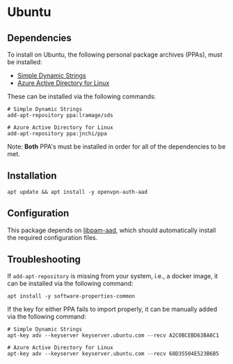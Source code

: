 # Ubuntu

## Dependencies

To install on Ubuntu, the following personal package archives (PPAs),
must be installed:

- [Simple Dynamic Strings][sds-ppa]
- [Azure Active Directory for Linux][jnchi-ppa]

These can be installed via the following commands:

```terminal
# Simple Dynamic Strings
add-apt-repository ppa:lramage/sds

# Azure Active Directory for Linux
add-apt-repository ppa:jnchi/ppa
```
Note: __Both__ PPA's must be installed in order for all of the dependencies to be met.

## Installation

```terminal
apt update && apt install -y openvpn-auth-aad
```

## Configuration

This package depends on [libpam-aad][libpam-aad-ubuntu-config],
which should automatically install the required configuration files.

## Troubleshooting

If `add-apt-repository` is missing from your system, i.e., a docker image,
it can be installed via the following command:

```terminal
apt install -y software-properties-common
```

If the key for either PPA fails to import properly, 
it can be manually added via the following command:

```terminal
# Simple Dynamic Strings
apt-key adv --keyserver keyserver.ubuntu.com --recv A2C0BCEBD63BA8C1

# Azure Active Directory for Linux
apt-key adv --keyserver keyserver.ubuntu.com --recv 68D35504E523B6B5
```

[jnchi-ppa]: https://launchpad.net/~jnchi/+archive/ubuntu/ppa
[libpam-aad-ubuntu-config]: https://github.com/CyberNinjas/pam_aad/blob/master/doc/ubuntu.md#configuration
[sds-ppa]: https://launchpad.net/~lramage/+archive/ubuntu/sds
